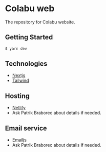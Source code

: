 # Colabu web

The repository for Colabu website.

## Getting Started

```bash
$ yarn dev
```

## Technologies

- [Nextjs](https://nextjs.org/)
- [Tailwind](https://tailwindcss.com/)

## Hosting

- [Netlify](https://www.netlify.com/)
- Ask Patrik Braborec about details if needed.

## Email service

- [Emailjs](https://www.emailjs.com/)
- Ask Patrik Braborec about details if needed.